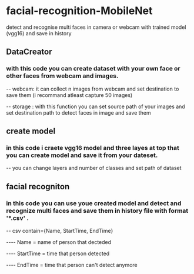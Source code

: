 # facial-recognition-MobileNet

detect and recognise multi faces in camera or webcam with trained model (vgg16) and save in history

## DataCreator 

### with this code you can create dataset with your own face or other faces from webcam and images.

-- webcam: it can collect n images from webcam and set destination to save them (i recommand atleast capture 50 images)

-- storage : with this function you can set source path of your images and set destination path to detect faces in image and save them

## create model

### in this code i craete vgg16 model and three layes at top that you can create model and save it from your dateset.

-- you can change layers and number of classes and set path of dataset

## facial recogniton

### in this code you can use youe created model and detect and recognize multi faces and save them in history file with format '*.csv' .

-- csv contain={Name, StartTime, EndTime}

---- Name = name of person that decteded

---- StartTime = time that person detected

---- EndTime = time that person can't detect anymore
